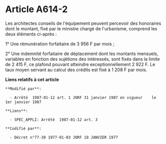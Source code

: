 # Article A614-2

Les architectes conseils de l'équipement peuvent percevoir des honoraires dont le montant, fixé par le ministre chargé de
l'urbanisme, comprend les deux éléments ci-après :

1° Une rémunération forfaitaire de 3 956 F par mois ;

2° Une indemnité forfaitaire de déplacement dont les montants mensuels, variables en fonction des sujétions des intéressés,
sont fixés dans la limite de 2 415 F, ce plafond pouvant atteindre exceptionnellement 2 922 F. Le taux moyen servant au
calcul des crédits est fixé à 1 208 F par mois.

**Liens relatifs à cet article**

	**Modifié par**:

	  - Arrêté  1987-01-12 art. 1 JORF 31 janvier 1987 en vigueur    le 1er janvier 1987

	**Liens**:

	  - SPEC_APPLI: Arrêté  1987-01-12 art. 3

	**Codifié par**:

	  - Décret n°77-38 1977-01-03 JORF 18 JANVIER 1977
